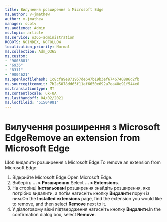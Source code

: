 ```yaml
---
title: Вилучення розширення з Microsoft Edge
ms.author: v-jmathew
author: v-jmathew
manager: scotv
ms.audience: Admin
ms.topic: article
ms.service: o365-administration
ROBOTS: NOINDEX, NOFOLLOW
localization_priority: Normal
ms.collection: Adm_O365
ms.custom:
- "9003881"
- "6936"
- "8311"
- "9004621"
ms.openlocfilehash: 1c8cfa9e871957de647b19b3ef6746740886d2fb
ms.sourcegitcommit: 7b2e5078dd65f11af6650e692a7ea48e91f544e0
ms.translationtype: MT
ms.contentlocale: uk-UA
ms.lasthandoff: 04/02/2021
ms.locfileid: "51504981"
---
```

# <a name="remove-an-extension-from-microsoft-edge"></a><span data-ttu-id="e2930-102">Вилучення розширення з Microsoft Edge</span><span class="sxs-lookup"><span data-stu-id="e2930-102">Remove an extension from Microsoft Edge</span></span>

<span data-ttu-id="e2930-103">Щоб видалити розширення з Microsoft Edge:</span><span class="sxs-lookup"><span data-stu-id="e2930-103">To remove an extension from Microsoft Edge:</span></span>

1. <span data-ttu-id="e2930-104">Відкрийте Microsoft Edge.</span><span class="sxs-lookup"><span data-stu-id="e2930-104">Open Microsoft Edge.</span></span>
2. <span data-ttu-id="e2930-105">Виберіть **... > Розширення**.</span><span class="sxs-lookup"><span data-stu-id="e2930-105">Select **... > Extensions**.</span></span>
3. <span data-ttu-id="e2930-106">На сторінці **Інстальовані** розширення знайдіть розширення, яке потрібно видалити, а потім натисніть кнопку **Видалити** поруч із ним.</span><span class="sxs-lookup"><span data-stu-id="e2930-106">On the **Installed extensions** page, find the extension you would like to remove, and then select **Remove** next to it.</span></span>
4. <span data-ttu-id="e2930-107">У діалоговому вікні підтвердження натисніть кнопку **Видалити**.</span><span class="sxs-lookup"><span data-stu-id="e2930-107">In the confirmation dialog box, select **Remove**.</span></span>
